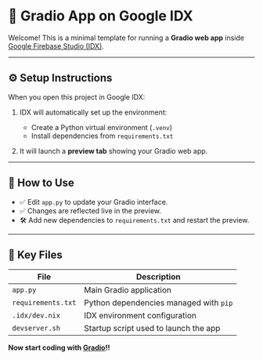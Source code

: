 # 🚀 Gradio App on Google IDX

Welcome! This is a minimal template for running a **Gradio web app** inside [Google Firebase Studio (IDX)](https://firebase.google.com/docs/studio).

---

## ⚙️ Setup Instructions

When you open this project in Google IDX:

1. IDX will automatically set up the environment:
   - Create a Python virtual environment (`.venv`)
   - Install dependencies from `requirements.txt`

2. It will launch a **preview tab** showing your Gradio web app.

---

## 🧪 How to Use

- ✅ Edit `app.py` to update your Gradio interface.
- ✅ Changes are reflected live in the preview.
- 🛠 Add new dependencies to `requirements.txt` and restart the preview.

---

## 📂 Key Files

| File             | Description                                      |
|------------------|--------------------------------------------------|
| `app.py`         | Main Gradio application                          |
| `requirements.txt` | Python dependencies managed with `pip`           |
| `.idx/dev.nix`   | IDX environment configuration                    |
| `devserver.sh`   | Startup script used to launch the app            |

**Now start coding with [Gradio](https://gradio.app/docs/)!!**